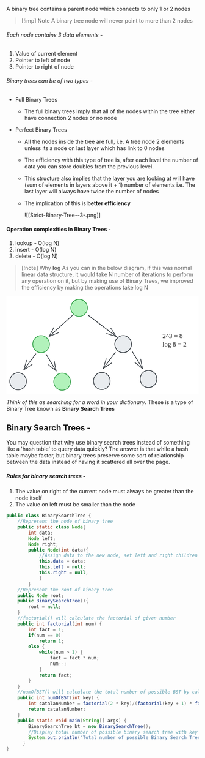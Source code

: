 A binary tree contains a parent node which connects to only 1 or 2 nodes

>[!imp] Note
>A binary tree node will never point to more than 2 nodes

###### Each node contains 3 data elements - 
1. Value of current element
2. Pointer to left of node
3. Pointer to right of node

###### Binary trees can be of two types - 
- Full Binary Trees
	- The full binary trees imply that all of the nodes within the tree either have connection 2 nodes or no node

- Perfect Binary Trees
	- All the nodes inside the tree are full, i.e. A tree node 2 elements unless its a node on last layer which has link to 0 nodes
	- The efficiency with this type of tree is, after each level the number of data you can store doubles from the previous level.
	- This structure also implies that the layer you are looking at will have (sum of elements in layers above it + 1) number of elements i.e. The last layer will always have twice the number of nodes
	- The implication of this is **better efficiency**

		![[Strict-Binary-Tree--3-.png]]

#### Operation complexities in Binary Trees - 
1. lookup - O(log N)
2. insert - O(log N)
3. delete - O(log N)

>[!note] Why **log**
>As you can in the below diagram, if this was normal linear data structure, it would take N number of iterations to perform any operation on it, but by making use of Binary Trees, we improved the efficiency by making the operations take log N

<svg version="1.1" xmlns="http://www.w3.org/2000/svg" viewBox="0 0 576.2291641235352 291.5" width="576.2291641235352" height="291.5">
  <!-- svg-source:excalidraw -->
  
  <defs>
    <style class="style-fonts">
      @font-face {
        font-family: "Virgil";
        src: url("https://excalidraw.com/Virgil.woff2");
      }
      @font-face {
        font-family: "Cascadia";
        src: url("https://excalidraw.com/Cascadia.woff2");
      }
    </style>
    
  </defs>
  <rect x="0" y="0" width="576.2291641235352" height="291.5" fill="#ffffff"></rect><g stroke-linecap="round" transform="translate(193 10) rotate(0 25 25.5)"><path d="M50 25.5 C50 26.98, 49.87 28.47, 49.62 29.93 C49.37 31.38, 48.99 32.83, 48.49 34.22 C48 35.61, 47.37 36.97, 46.65 38.25 C45.93 39.53, 45.08 40.76, 44.15 41.89 C43.22 43.02, 42.18 44.09, 41.07 45.03 C39.96 45.98, 38.75 46.85, 37.5 47.58 C36.25 48.32, 34.91 48.96, 33.55 49.46 C32.19 49.97, 30.77 50.36, 29.34 50.61 C27.92 50.87, 26.45 51, 25 51 C23.55 51, 22.08 50.87, 20.66 50.61 C19.23 50.36, 17.81 49.97, 16.45 49.46 C15.09 48.96, 13.75 48.32, 12.5 47.58 C11.25 46.85, 10.04 45.98, 8.93 45.03 C7.82 44.09, 6.78 43.02, 5.85 41.89 C4.92 40.76, 4.07 39.53, 3.35 38.25 C2.63 36.97, 2 35.61, 1.51 34.22 C1.01 32.83, 0.63 31.38, 0.38 29.93 C0.13 28.47, 0 26.98, 0 25.5 C0 24.02, 0.13 22.53, 0.38 21.07 C0.63 19.62, 1.01 18.17, 1.51 16.78 C2 15.39, 2.63 14.03, 3.35 12.75 C4.07 11.47, 4.92 10.24, 5.85 9.11 C6.78 7.98, 7.82 6.91, 8.93 5.97 C10.04 5.02, 11.25 4.15, 12.5 3.42 C13.75 2.68, 15.09 2.04, 16.45 1.54 C17.81 1.03, 19.23 0.64, 20.66 0.39 C22.08 0.13, 23.55 0, 25 0 C26.45 0, 27.92 0.13, 29.34 0.39 C30.77 0.64, 32.19 1.03, 33.55 1.54 C34.91 2.04, 36.25 2.68, 37.5 3.42 C38.75 4.15, 39.96 5.02, 41.07 5.97 C42.18 6.91, 43.22 7.98, 44.15 9.11 C45.08 10.24, 45.93 11.47, 46.65 12.75 C47.37 14.03, 48 15.39, 48.49 16.78 C48.99 18.17, 49.37 19.62, 49.62 21.07 C49.87 22.53, 49.94 24.76, 50 25.5 C50.06 26.24, 50.06 24.76, 50 25.5" stroke="none" stroke-width="0" fill="#b2f2bb"></path><path d="M50 25.5 C50 26.98, 49.87 28.47, 49.62 29.93 C49.37 31.38, 48.99 32.83, 48.49 34.22 C48 35.61, 47.37 36.97, 46.65 38.25 C45.93 39.53, 45.08 40.76, 44.15 41.89 C43.22 43.02, 42.18 44.09, 41.07 45.03 C39.96 45.98, 38.75 46.85, 37.5 47.58 C36.25 48.32, 34.91 48.96, 33.55 49.46 C32.19 49.97, 30.77 50.36, 29.34 50.61 C27.92 50.87, 26.45 51, 25 51 C23.55 51, 22.08 50.87, 20.66 50.61 C19.23 50.36, 17.81 49.97, 16.45 49.46 C15.09 48.96, 13.75 48.32, 12.5 47.58 C11.25 46.85, 10.04 45.98, 8.93 45.03 C7.82 44.09, 6.78 43.02, 5.85 41.89 C4.92 40.76, 4.07 39.53, 3.35 38.25 C2.63 36.97, 2 35.61, 1.51 34.22 C1.01 32.83, 0.63 31.38, 0.38 29.93 C0.13 28.47, 0 26.98, 0 25.5 C0 24.02, 0.13 22.53, 0.38 21.07 C0.63 19.62, 1.01 18.17, 1.51 16.78 C2 15.39, 2.63 14.03, 3.35 12.75 C4.07 11.47, 4.92 10.24, 5.85 9.11 C6.78 7.98, 7.82 6.91, 8.93 5.97 C10.04 5.02, 11.25 4.15, 12.5 3.42 C13.75 2.68, 15.09 2.04, 16.45 1.54 C17.81 1.03, 19.23 0.64, 20.66 0.39 C22.08 0.13, 23.55 0, 25 0 C26.45 0, 27.92 0.13, 29.34 0.39 C30.77 0.64, 32.19 1.03, 33.55 1.54 C34.91 2.04, 36.25 2.68, 37.5 3.42 C38.75 4.15, 39.96 5.02, 41.07 5.97 C42.18 6.91, 43.22 7.98, 44.15 9.11 C45.08 10.24, 45.93 11.47, 46.65 12.75 C47.37 14.03, 48 15.39, 48.49 16.78 C48.99 18.17, 49.37 19.62, 49.62 21.07 C49.87 22.53, 49.94 24.76, 50 25.5 C50.06 26.24, 50.06 24.76, 50 25.5" stroke="#2f9e44" stroke-width="2" fill="none"></path></g><g stroke-linecap="round" transform="translate(79 118.5) rotate(0 25 25.5)"><path d="M50 25.5 C50 26.98, 49.87 28.47, 49.62 29.93 C49.37 31.38, 48.99 32.83, 48.49 34.22 C48 35.61, 47.37 36.97, 46.65 38.25 C45.93 39.53, 45.08 40.76, 44.15 41.89 C43.22 43.02, 42.18 44.09, 41.07 45.03 C39.96 45.98, 38.75 46.85, 37.5 47.58 C36.25 48.32, 34.91 48.96, 33.55 49.46 C32.19 49.97, 30.77 50.36, 29.34 50.61 C27.92 50.87, 26.45 51, 25 51 C23.55 51, 22.08 50.87, 20.66 50.61 C19.23 50.36, 17.81 49.97, 16.45 49.46 C15.09 48.96, 13.75 48.32, 12.5 47.58 C11.25 46.85, 10.04 45.98, 8.93 45.03 C7.82 44.09, 6.78 43.02, 5.85 41.89 C4.92 40.76, 4.07 39.53, 3.35 38.25 C2.63 36.97, 2 35.61, 1.51 34.22 C1.01 32.83, 0.63 31.38, 0.38 29.93 C0.13 28.47, 0 26.98, 0 25.5 C0 24.02, 0.13 22.53, 0.38 21.07 C0.63 19.62, 1.01 18.17, 1.51 16.78 C2 15.39, 2.63 14.03, 3.35 12.75 C4.07 11.47, 4.92 10.24, 5.85 9.11 C6.78 7.98, 7.82 6.91, 8.93 5.97 C10.04 5.02, 11.25 4.15, 12.5 3.42 C13.75 2.68, 15.09 2.04, 16.45 1.54 C17.81 1.03, 19.23 0.64, 20.66 0.39 C22.08 0.13, 23.55 0, 25 0 C26.45 0, 27.92 0.13, 29.34 0.39 C30.77 0.64, 32.19 1.03, 33.55 1.54 C34.91 2.04, 36.25 2.68, 37.5 3.42 C38.75 4.15, 39.96 5.02, 41.07 5.97 C42.18 6.91, 43.22 7.98, 44.15 9.11 C45.08 10.24, 45.93 11.47, 46.65 12.75 C47.37 14.03, 48 15.39, 48.49 16.78 C48.99 18.17, 49.37 19.62, 49.62 21.07 C49.87 22.53, 49.94 24.76, 50 25.5 C50.06 26.24, 50.06 24.76, 50 25.5" stroke="none" stroke-width="0" fill="#b2f2bb"></path><path d="M50 25.5 C50 26.98, 49.87 28.47, 49.62 29.93 C49.37 31.38, 48.99 32.83, 48.49 34.22 C48 35.61, 47.37 36.97, 46.65 38.25 C45.93 39.53, 45.08 40.76, 44.15 41.89 C43.22 43.02, 42.18 44.09, 41.07 45.03 C39.96 45.98, 38.75 46.85, 37.5 47.58 C36.25 48.32, 34.91 48.96, 33.55 49.46 C32.19 49.97, 30.77 50.36, 29.34 50.61 C27.92 50.87, 26.45 51, 25 51 C23.55 51, 22.08 50.87, 20.66 50.61 C19.23 50.36, 17.81 49.97, 16.45 49.46 C15.09 48.96, 13.75 48.32, 12.5 47.58 C11.25 46.85, 10.04 45.98, 8.93 45.03 C7.82 44.09, 6.78 43.02, 5.85 41.89 C4.92 40.76, 4.07 39.53, 3.35 38.25 C2.63 36.97, 2 35.61, 1.51 34.22 C1.01 32.83, 0.63 31.38, 0.38 29.93 C0.13 28.47, 0 26.98, 0 25.5 C0 24.02, 0.13 22.53, 0.38 21.07 C0.63 19.62, 1.01 18.17, 1.51 16.78 C2 15.39, 2.63 14.03, 3.35 12.75 C4.07 11.47, 4.92 10.24, 5.85 9.11 C6.78 7.98, 7.82 6.91, 8.93 5.97 C10.04 5.02, 11.25 4.15, 12.5 3.42 C13.75 2.68, 15.09 2.04, 16.45 1.54 C17.81 1.03, 19.23 0.64, 20.66 0.39 C22.08 0.13, 23.55 0, 25 0 C26.45 0, 27.92 0.13, 29.34 0.39 C30.77 0.64, 32.19 1.03, 33.55 1.54 C34.91 2.04, 36.25 2.68, 37.5 3.42 C38.75 4.15, 39.96 5.02, 41.07 5.97 C42.18 6.91, 43.22 7.98, 44.15 9.11 C45.08 10.24, 45.93 11.47, 46.65 12.75 C47.37 14.03, 48 15.39, 48.49 16.78 C48.99 18.17, 49.37 19.62, 49.62 21.07 C49.87 22.53, 49.94 24.76, 50 25.5 C50.06 26.24, 50.06 24.76, 50 25.5" stroke="#2f9e44" stroke-width="2" fill="none"></path></g><g stroke-linecap="round" transform="translate(261 228.5) rotate(0 25 25.5)"><path d="M50 25.5 C50 26.98, 49.87 28.47, 49.62 29.93 C49.37 31.38, 48.99 32.83, 48.49 34.22 C48 35.61, 47.37 36.97, 46.65 38.25 C45.93 39.53, 45.08 40.76, 44.15 41.89 C43.22 43.02, 42.18 44.09, 41.07 45.03 C39.96 45.98, 38.75 46.85, 37.5 47.58 C36.25 48.32, 34.91 48.96, 33.55 49.46 C32.19 49.97, 30.77 50.36, 29.34 50.61 C27.92 50.87, 26.45 51, 25 51 C23.55 51, 22.08 50.87, 20.66 50.61 C19.23 50.36, 17.81 49.97, 16.45 49.46 C15.09 48.96, 13.75 48.32, 12.5 47.58 C11.25 46.85, 10.04 45.98, 8.93 45.03 C7.82 44.09, 6.78 43.02, 5.85 41.89 C4.92 40.76, 4.07 39.53, 3.35 38.25 C2.63 36.97, 2 35.61, 1.51 34.22 C1.01 32.83, 0.63 31.38, 0.38 29.93 C0.13 28.47, 0 26.98, 0 25.5 C0 24.02, 0.13 22.53, 0.38 21.07 C0.63 19.62, 1.01 18.17, 1.51 16.78 C2 15.39, 2.63 14.03, 3.35 12.75 C4.07 11.47, 4.92 10.24, 5.85 9.11 C6.78 7.98, 7.82 6.91, 8.93 5.97 C10.04 5.02, 11.25 4.15, 12.5 3.42 C13.75 2.68, 15.09 2.04, 16.45 1.54 C17.81 1.03, 19.23 0.64, 20.66 0.39 C22.08 0.13, 23.55 0, 25 0 C26.45 0, 27.92 0.13, 29.34 0.39 C30.77 0.64, 32.19 1.03, 33.55 1.54 C34.91 2.04, 36.25 2.68, 37.5 3.42 C38.75 4.15, 39.96 5.02, 41.07 5.97 C42.18 6.91, 43.22 7.98, 44.15 9.11 C45.08 10.24, 45.93 11.47, 46.65 12.75 C47.37 14.03, 48 15.39, 48.49 16.78 C48.99 18.17, 49.37 19.62, 49.62 21.07 C49.87 22.53, 49.94 24.76, 50 25.5 C50.06 26.24, 50.06 24.76, 50 25.5" stroke="none" stroke-width="0" fill="#e9ecef"></path><path d="M50 25.5 C50 26.98, 49.87 28.47, 49.62 29.93 C49.37 31.38, 48.99 32.83, 48.49 34.22 C48 35.61, 47.37 36.97, 46.65 38.25 C45.93 39.53, 45.08 40.76, 44.15 41.89 C43.22 43.02, 42.18 44.09, 41.07 45.03 C39.96 45.98, 38.75 46.85, 37.5 47.58 C36.25 48.32, 34.91 48.96, 33.55 49.46 C32.19 49.97, 30.77 50.36, 29.34 50.61 C27.92 50.87, 26.45 51, 25 51 C23.55 51, 22.08 50.87, 20.66 50.61 C19.23 50.36, 17.81 49.97, 16.45 49.46 C15.09 48.96, 13.75 48.32, 12.5 47.58 C11.25 46.85, 10.04 45.98, 8.93 45.03 C7.82 44.09, 6.78 43.02, 5.85 41.89 C4.92 40.76, 4.07 39.53, 3.35 38.25 C2.63 36.97, 2 35.61, 1.51 34.22 C1.01 32.83, 0.63 31.38, 0.38 29.93 C0.13 28.47, 0 26.98, 0 25.5 C0 24.02, 0.13 22.53, 0.38 21.07 C0.63 19.62, 1.01 18.17, 1.51 16.78 C2 15.39, 2.63 14.03, 3.35 12.75 C4.07 11.47, 4.92 10.24, 5.85 9.11 C6.78 7.98, 7.82 6.91, 8.93 5.97 C10.04 5.02, 11.25 4.15, 12.5 3.42 C13.75 2.68, 15.09 2.04, 16.45 1.54 C17.81 1.03, 19.23 0.64, 20.66 0.39 C22.08 0.13, 23.55 0, 25 0 C26.45 0, 27.92 0.13, 29.34 0.39 C30.77 0.64, 32.19 1.03, 33.55 1.54 C34.91 2.04, 36.25 2.68, 37.5 3.42 C38.75 4.15, 39.96 5.02, 41.07 5.97 C42.18 6.91, 43.22 7.98, 44.15 9.11 C45.08 10.24, 45.93 11.47, 46.65 12.75 C47.37 14.03, 48 15.39, 48.49 16.78 C48.99 18.17, 49.37 19.62, 49.62 21.07 C49.87 22.53, 49.94 24.76, 50 25.5 C50.06 26.24, 50.06 24.76, 50 25.5" stroke="#343a40" stroke-width="2" fill="none"></path></g><g stroke-linecap="round" transform="translate(401 222.5) rotate(0 25 25.5)"><path d="M50 25.5 C50 26.98, 49.87 28.47, 49.62 29.93 C49.37 31.38, 48.99 32.83, 48.49 34.22 C48 35.61, 47.37 36.97, 46.65 38.25 C45.93 39.53, 45.08 40.76, 44.15 41.89 C43.22 43.02, 42.18 44.09, 41.07 45.03 C39.96 45.98, 38.75 46.85, 37.5 47.58 C36.25 48.32, 34.91 48.96, 33.55 49.46 C32.19 49.97, 30.77 50.36, 29.34 50.61 C27.92 50.87, 26.45 51, 25 51 C23.55 51, 22.08 50.87, 20.66 50.61 C19.23 50.36, 17.81 49.97, 16.45 49.46 C15.09 48.96, 13.75 48.32, 12.5 47.58 C11.25 46.85, 10.04 45.98, 8.93 45.03 C7.82 44.09, 6.78 43.02, 5.85 41.89 C4.92 40.76, 4.07 39.53, 3.35 38.25 C2.63 36.97, 2 35.61, 1.51 34.22 C1.01 32.83, 0.63 31.38, 0.38 29.93 C0.13 28.47, 0 26.98, 0 25.5 C0 24.02, 0.13 22.53, 0.38 21.07 C0.63 19.62, 1.01 18.17, 1.51 16.78 C2 15.39, 2.63 14.03, 3.35 12.75 C4.07 11.47, 4.92 10.24, 5.85 9.11 C6.78 7.98, 7.82 6.91, 8.93 5.97 C10.04 5.02, 11.25 4.15, 12.5 3.42 C13.75 2.68, 15.09 2.04, 16.45 1.54 C17.81 1.03, 19.23 0.64, 20.66 0.39 C22.08 0.13, 23.55 0, 25 0 C26.45 0, 27.92 0.13, 29.34 0.39 C30.77 0.64, 32.19 1.03, 33.55 1.54 C34.91 2.04, 36.25 2.68, 37.5 3.42 C38.75 4.15, 39.96 5.02, 41.07 5.97 C42.18 6.91, 43.22 7.98, 44.15 9.11 C45.08 10.24, 45.93 11.47, 46.65 12.75 C47.37 14.03, 48 15.39, 48.49 16.78 C48.99 18.17, 49.37 19.62, 49.62 21.07 C49.87 22.53, 49.94 24.76, 50 25.5 C50.06 26.24, 50.06 24.76, 50 25.5" stroke="none" stroke-width="0" fill="#e9ecef"></path><path d="M50 25.5 C50 26.98, 49.87 28.47, 49.62 29.93 C49.37 31.38, 48.99 32.83, 48.49 34.22 C48 35.61, 47.37 36.97, 46.65 38.25 C45.93 39.53, 45.08 40.76, 44.15 41.89 C43.22 43.02, 42.18 44.09, 41.07 45.03 C39.96 45.98, 38.75 46.85, 37.5 47.58 C36.25 48.32, 34.91 48.96, 33.55 49.46 C32.19 49.97, 30.77 50.36, 29.34 50.61 C27.92 50.87, 26.45 51, 25 51 C23.55 51, 22.08 50.87, 20.66 50.61 C19.23 50.36, 17.81 49.97, 16.45 49.46 C15.09 48.96, 13.75 48.32, 12.5 47.58 C11.25 46.85, 10.04 45.98, 8.93 45.03 C7.82 44.09, 6.78 43.02, 5.85 41.89 C4.92 40.76, 4.07 39.53, 3.35 38.25 C2.63 36.97, 2 35.61, 1.51 34.22 C1.01 32.83, 0.63 31.38, 0.38 29.93 C0.13 28.47, 0 26.98, 0 25.5 C0 24.02, 0.13 22.53, 0.38 21.07 C0.63 19.62, 1.01 18.17, 1.51 16.78 C2 15.39, 2.63 14.03, 3.35 12.75 C4.07 11.47, 4.92 10.24, 5.85 9.11 C6.78 7.98, 7.82 6.91, 8.93 5.97 C10.04 5.02, 11.25 4.15, 12.5 3.42 C13.75 2.68, 15.09 2.04, 16.45 1.54 C17.81 1.03, 19.23 0.64, 20.66 0.39 C22.08 0.13, 23.55 0, 25 0 C26.45 0, 27.92 0.13, 29.34 0.39 C30.77 0.64, 32.19 1.03, 33.55 1.54 C34.91 2.04, 36.25 2.68, 37.5 3.42 C38.75 4.15, 39.96 5.02, 41.07 5.97 C42.18 6.91, 43.22 7.98, 44.15 9.11 C45.08 10.24, 45.93 11.47, 46.65 12.75 C47.37 14.03, 48 15.39, 48.49 16.78 C48.99 18.17, 49.37 19.62, 49.62 21.07 C49.87 22.53, 49.94 24.76, 50 25.5 C50.06 26.24, 50.06 24.76, 50 25.5" stroke="#343a40" stroke-width="2" fill="none"></path></g><g stroke-linecap="round" transform="translate(142 230.5) rotate(0 25 25.5)"><path d="M50 25.5 C50 26.98, 49.87 28.47, 49.62 29.93 C49.37 31.38, 48.99 32.83, 48.49 34.22 C48 35.61, 47.37 36.97, 46.65 38.25 C45.93 39.53, 45.08 40.76, 44.15 41.89 C43.22 43.02, 42.18 44.09, 41.07 45.03 C39.96 45.98, 38.75 46.85, 37.5 47.58 C36.25 48.32, 34.91 48.96, 33.55 49.46 C32.19 49.97, 30.77 50.36, 29.34 50.61 C27.92 50.87, 26.45 51, 25 51 C23.55 51, 22.08 50.87, 20.66 50.61 C19.23 50.36, 17.81 49.97, 16.45 49.46 C15.09 48.96, 13.75 48.32, 12.5 47.58 C11.25 46.85, 10.04 45.98, 8.93 45.03 C7.82 44.09, 6.78 43.02, 5.85 41.89 C4.92 40.76, 4.07 39.53, 3.35 38.25 C2.63 36.97, 2 35.61, 1.51 34.22 C1.01 32.83, 0.63 31.38, 0.38 29.93 C0.13 28.47, 0 26.98, 0 25.5 C0 24.02, 0.13 22.53, 0.38 21.07 C0.63 19.62, 1.01 18.17, 1.51 16.78 C2 15.39, 2.63 14.03, 3.35 12.75 C4.07 11.47, 4.92 10.24, 5.85 9.11 C6.78 7.98, 7.82 6.91, 8.93 5.97 C10.04 5.02, 11.25 4.15, 12.5 3.42 C13.75 2.68, 15.09 2.04, 16.45 1.54 C17.81 1.03, 19.23 0.64, 20.66 0.39 C22.08 0.13, 23.55 0, 25 0 C26.45 0, 27.92 0.13, 29.34 0.39 C30.77 0.64, 32.19 1.03, 33.55 1.54 C34.91 2.04, 36.25 2.68, 37.5 3.42 C38.75 4.15, 39.96 5.02, 41.07 5.97 C42.18 6.91, 43.22 7.98, 44.15 9.11 C45.08 10.24, 45.93 11.47, 46.65 12.75 C47.37 14.03, 48 15.39, 48.49 16.78 C48.99 18.17, 49.37 19.62, 49.62 21.07 C49.87 22.53, 49.94 24.76, 50 25.5 C50.06 26.24, 50.06 24.76, 50 25.5" stroke="none" stroke-width="0" fill="#b2f2bb"></path><path d="M50 25.5 C50 26.98, 49.87 28.47, 49.62 29.93 C49.37 31.38, 48.99 32.83, 48.49 34.22 C48 35.61, 47.37 36.97, 46.65 38.25 C45.93 39.53, 45.08 40.76, 44.15 41.89 C43.22 43.02, 42.18 44.09, 41.07 45.03 C39.96 45.98, 38.75 46.85, 37.5 47.58 C36.25 48.32, 34.91 48.96, 33.55 49.46 C32.19 49.97, 30.77 50.36, 29.34 50.61 C27.92 50.87, 26.45 51, 25 51 C23.55 51, 22.08 50.87, 20.66 50.61 C19.23 50.36, 17.81 49.97, 16.45 49.46 C15.09 48.96, 13.75 48.32, 12.5 47.58 C11.25 46.85, 10.04 45.98, 8.93 45.03 C7.82 44.09, 6.78 43.02, 5.85 41.89 C4.92 40.76, 4.07 39.53, 3.35 38.25 C2.63 36.97, 2 35.61, 1.51 34.22 C1.01 32.83, 0.63 31.38, 0.38 29.93 C0.13 28.47, 0 26.98, 0 25.5 C0 24.02, 0.13 22.53, 0.38 21.07 C0.63 19.62, 1.01 18.17, 1.51 16.78 C2 15.39, 2.63 14.03, 3.35 12.75 C4.07 11.47, 4.92 10.24, 5.85 9.11 C6.78 7.98, 7.82 6.91, 8.93 5.97 C10.04 5.02, 11.25 4.15, 12.5 3.42 C13.75 2.68, 15.09 2.04, 16.45 1.54 C17.81 1.03, 19.23 0.64, 20.66 0.39 C22.08 0.13, 23.55 0, 25 0 C26.45 0, 27.92 0.13, 29.34 0.39 C30.77 0.64, 32.19 1.03, 33.55 1.54 C34.91 2.04, 36.25 2.68, 37.5 3.42 C38.75 4.15, 39.96 5.02, 41.07 5.97 C42.18 6.91, 43.22 7.98, 44.15 9.11 C45.08 10.24, 45.93 11.47, 46.65 12.75 C47.37 14.03, 48 15.39, 48.49 16.78 C48.99 18.17, 49.37 19.62, 49.62 21.07 C49.87 22.53, 49.94 24.76, 50 25.5 C50.06 26.24, 50.06 24.76, 50 25.5" stroke="#2f9e44" stroke-width="2" fill="none"></path></g><g stroke-linecap="round" transform="translate(325 118.5) rotate(0 25 25.5)"><path d="M50 25.5 C50 26.98, 49.87 28.47, 49.62 29.93 C49.37 31.38, 48.99 32.83, 48.49 34.22 C48 35.61, 47.37 36.97, 46.65 38.25 C45.93 39.53, 45.08 40.76, 44.15 41.89 C43.22 43.02, 42.18 44.09, 41.07 45.03 C39.96 45.98, 38.75 46.85, 37.5 47.58 C36.25 48.32, 34.91 48.96, 33.55 49.46 C32.19 49.97, 30.77 50.36, 29.34 50.61 C27.92 50.87, 26.45 51, 25 51 C23.55 51, 22.08 50.87, 20.66 50.61 C19.23 50.36, 17.81 49.97, 16.45 49.46 C15.09 48.96, 13.75 48.32, 12.5 47.58 C11.25 46.85, 10.04 45.98, 8.93 45.03 C7.82 44.09, 6.78 43.02, 5.85 41.89 C4.92 40.76, 4.07 39.53, 3.35 38.25 C2.63 36.97, 2 35.61, 1.51 34.22 C1.01 32.83, 0.63 31.38, 0.38 29.93 C0.13 28.47, 0 26.98, 0 25.5 C0 24.02, 0.13 22.53, 0.38 21.07 C0.63 19.62, 1.01 18.17, 1.51 16.78 C2 15.39, 2.63 14.03, 3.35 12.75 C4.07 11.47, 4.92 10.24, 5.85 9.11 C6.78 7.98, 7.82 6.91, 8.93 5.97 C10.04 5.02, 11.25 4.15, 12.5 3.42 C13.75 2.68, 15.09 2.04, 16.45 1.54 C17.81 1.03, 19.23 0.64, 20.66 0.39 C22.08 0.13, 23.55 0, 25 0 C26.45 0, 27.92 0.13, 29.34 0.39 C30.77 0.64, 32.19 1.03, 33.55 1.54 C34.91 2.04, 36.25 2.68, 37.5 3.42 C38.75 4.15, 39.96 5.02, 41.07 5.97 C42.18 6.91, 43.22 7.98, 44.15 9.11 C45.08 10.24, 45.93 11.47, 46.65 12.75 C47.37 14.03, 48 15.39, 48.49 16.78 C48.99 18.17, 49.37 19.62, 49.62 21.07 C49.87 22.53, 49.94 24.76, 50 25.5 C50.06 26.24, 50.06 24.76, 50 25.5" stroke="none" stroke-width="0" fill="#e9ecef"></path><path d="M50 25.5 C50 26.98, 49.87 28.47, 49.62 29.93 C49.37 31.38, 48.99 32.83, 48.49 34.22 C48 35.61, 47.37 36.97, 46.65 38.25 C45.93 39.53, 45.08 40.76, 44.15 41.89 C43.22 43.02, 42.18 44.09, 41.07 45.03 C39.96 45.98, 38.75 46.85, 37.5 47.58 C36.25 48.32, 34.91 48.96, 33.55 49.46 C32.19 49.97, 30.77 50.36, 29.34 50.61 C27.92 50.87, 26.45 51, 25 51 C23.55 51, 22.08 50.87, 20.66 50.61 C19.23 50.36, 17.81 49.97, 16.45 49.46 C15.09 48.96, 13.75 48.32, 12.5 47.58 C11.25 46.85, 10.04 45.98, 8.93 45.03 C7.82 44.09, 6.78 43.02, 5.85 41.89 C4.92 40.76, 4.07 39.53, 3.35 38.25 C2.63 36.97, 2 35.61, 1.51 34.22 C1.01 32.83, 0.63 31.38, 0.38 29.93 C0.13 28.47, 0 26.98, 0 25.5 C0 24.02, 0.13 22.53, 0.38 21.07 C0.63 19.62, 1.01 18.17, 1.51 16.78 C2 15.39, 2.63 14.03, 3.35 12.75 C4.07 11.47, 4.92 10.24, 5.85 9.11 C6.78 7.98, 7.82 6.91, 8.93 5.97 C10.04 5.02, 11.25 4.15, 12.5 3.42 C13.75 2.68, 15.09 2.04, 16.45 1.54 C17.81 1.03, 19.23 0.64, 20.66 0.39 C22.08 0.13, 23.55 0, 25 0 C26.45 0, 27.92 0.13, 29.34 0.39 C30.77 0.64, 32.19 1.03, 33.55 1.54 C34.91 2.04, 36.25 2.68, 37.5 3.42 C38.75 4.15, 39.96 5.02, 41.07 5.97 C42.18 6.91, 43.22 7.98, 44.15 9.11 C45.08 10.24, 45.93 11.47, 46.65 12.75 C47.37 14.03, 48 15.39, 48.49 16.78 C48.99 18.17, 49.37 19.62, 49.62 21.07 C49.87 22.53, 49.94 24.76, 50 25.5 C50.06 26.24, 50.06 24.76, 50 25.5" stroke="#343a40" stroke-width="2" fill="none"></path></g><g stroke-linecap="round" transform="translate(10 229.5) rotate(0 25 25.5)"><path d="M50 25.5 C50 26.98, 49.87 28.47, 49.62 29.93 C49.37 31.38, 48.99 32.83, 48.49 34.22 C48 35.61, 47.37 36.97, 46.65 38.25 C45.93 39.53, 45.08 40.76, 44.15 41.89 C43.22 43.02, 42.18 44.09, 41.07 45.03 C39.96 45.98, 38.75 46.85, 37.5 47.58 C36.25 48.32, 34.91 48.96, 33.55 49.46 C32.19 49.97, 30.77 50.36, 29.34 50.61 C27.92 50.87, 26.45 51, 25 51 C23.55 51, 22.08 50.87, 20.66 50.61 C19.23 50.36, 17.81 49.97, 16.45 49.46 C15.09 48.96, 13.75 48.32, 12.5 47.58 C11.25 46.85, 10.04 45.98, 8.93 45.03 C7.82 44.09, 6.78 43.02, 5.85 41.89 C4.92 40.76, 4.07 39.53, 3.35 38.25 C2.63 36.97, 2 35.61, 1.51 34.22 C1.01 32.83, 0.63 31.38, 0.38 29.93 C0.13 28.47, 0 26.98, 0 25.5 C0 24.02, 0.13 22.53, 0.38 21.07 C0.63 19.62, 1.01 18.17, 1.51 16.78 C2 15.39, 2.63 14.03, 3.35 12.75 C4.07 11.47, 4.92 10.24, 5.85 9.11 C6.78 7.98, 7.82 6.91, 8.93 5.97 C10.04 5.02, 11.25 4.15, 12.5 3.42 C13.75 2.68, 15.09 2.04, 16.45 1.54 C17.81 1.03, 19.23 0.64, 20.66 0.39 C22.08 0.13, 23.55 0, 25 0 C26.45 0, 27.92 0.13, 29.34 0.39 C30.77 0.64, 32.19 1.03, 33.55 1.54 C34.91 2.04, 36.25 2.68, 37.5 3.42 C38.75 4.15, 39.96 5.02, 41.07 5.97 C42.18 6.91, 43.22 7.98, 44.15 9.11 C45.08 10.24, 45.93 11.47, 46.65 12.75 C47.37 14.03, 48 15.39, 48.49 16.78 C48.99 18.17, 49.37 19.62, 49.62 21.07 C49.87 22.53, 49.94 24.76, 50 25.5 C50.06 26.24, 50.06 24.76, 50 25.5" stroke="none" stroke-width="0" fill="#e9ecef"></path><path d="M50 25.5 C50 26.98, 49.87 28.47, 49.62 29.93 C49.37 31.38, 48.99 32.83, 48.49 34.22 C48 35.61, 47.37 36.97, 46.65 38.25 C45.93 39.53, 45.08 40.76, 44.15 41.89 C43.22 43.02, 42.18 44.09, 41.07 45.03 C39.96 45.98, 38.75 46.85, 37.5 47.58 C36.25 48.32, 34.91 48.96, 33.55 49.46 C32.19 49.97, 30.77 50.36, 29.34 50.61 C27.92 50.87, 26.45 51, 25 51 C23.55 51, 22.08 50.87, 20.66 50.61 C19.23 50.36, 17.81 49.97, 16.45 49.46 C15.09 48.96, 13.75 48.32, 12.5 47.58 C11.25 46.85, 10.04 45.98, 8.93 45.03 C7.82 44.09, 6.78 43.02, 5.85 41.89 C4.92 40.76, 4.07 39.53, 3.35 38.25 C2.63 36.97, 2 35.61, 1.51 34.22 C1.01 32.83, 0.63 31.38, 0.38 29.93 C0.13 28.47, 0 26.98, 0 25.5 C0 24.02, 0.13 22.53, 0.38 21.07 C0.63 19.62, 1.01 18.17, 1.51 16.78 C2 15.39, 2.63 14.03, 3.35 12.75 C4.07 11.47, 4.92 10.24, 5.85 9.11 C6.78 7.98, 7.82 6.91, 8.93 5.97 C10.04 5.02, 11.25 4.15, 12.5 3.42 C13.75 2.68, 15.09 2.04, 16.45 1.54 C17.81 1.03, 19.23 0.64, 20.66 0.39 C22.08 0.13, 23.55 0, 25 0 C26.45 0, 27.92 0.13, 29.34 0.39 C30.77 0.64, 32.19 1.03, 33.55 1.54 C34.91 2.04, 36.25 2.68, 37.5 3.42 C38.75 4.15, 39.96 5.02, 41.07 5.97 C42.18 6.91, 43.22 7.98, 44.15 9.11 C45.08 10.24, 45.93 11.47, 46.65 12.75 C47.37 14.03, 48 15.39, 48.49 16.78 C48.99 18.17, 49.37 19.62, 49.62 21.07 C49.87 22.53, 49.94 24.76, 50 25.5 C50.06 26.24, 50.06 24.76, 50 25.5" stroke="#343a40" stroke-width="2" fill="none"></path></g><g stroke-linecap="round"><g transform="translate(199 57) rotate(0 -35.5 32)"><path d="M0 0 C-11.83 10.67, -59.17 53.33, -71 64 M0 0 C-11.83 10.67, -59.17 53.33, -71 64" stroke="#343a40" stroke-width="2" fill="none"></path></g><g transform="translate(199 57) rotate(0 -35.5 32)"><path d="M-56.93 37.5 C-60.55 44.32, -64.16 51.13, -71 64 M-56.93 37.5 C-61.59 46.28, -66.25 55.05, -71 64" stroke="#343a40" stroke-width="2" fill="none"></path></g><g transform="translate(199 57) rotate(0 -35.5 32)"><path d="M-43.19 52.75 C-50.34 55.64, -57.49 58.53, -71 64 M-43.19 52.75 C-52.4 56.47, -61.61 60.2, -71 64" stroke="#343a40" stroke-width="2" fill="none"></path></g></g><mask></mask><g stroke-linecap="round"><g transform="translate(246 58) rotate(0 41.5 31.5)"><path d="M0 0 C13.83 10.5, 69.17 52.5, 83 63 M0 0 C13.83 10.5, 69.17 52.5, 83 63" stroke="#343a40" stroke-width="2" fill="none"></path></g><g transform="translate(246 58) rotate(0 41.5 31.5)"><path d="M54.34 54.13 C62.11 56.53, 69.88 58.94, 83 63 M54.34 54.13 C62.81 56.75, 71.28 59.37, 83 63" stroke="#343a40" stroke-width="2" fill="none"></path></g><g transform="translate(246 58) rotate(0 41.5 31.5)"><path d="M66.75 37.78 C71.16 44.62, 75.56 51.46, 83 63 M66.75 37.78 C71.55 45.24, 76.35 52.69, 83 63" stroke="#343a40" stroke-width="2" fill="none"></path></g></g><mask></mask><g stroke-linecap="round"><g transform="translate(326.5 168.5) rotate(0 -18 24)"><path d="M0 0 C-6 8, -30 40, -36 48 M0 0 C-6 8, -30 40, -36 48" stroke="#343a40" stroke-width="2" fill="none"></path></g><g transform="translate(326.5 168.5) rotate(0 -18 24)"><path d="M-27.29 19.29 C-30.49 29.83, -33.69 40.37, -36 48 M-27.29 19.29 C-29.18 25.52, -31.07 31.75, -36 48" stroke="#343a40" stroke-width="2" fill="none"></path></g><g transform="translate(326.5 168.5) rotate(0 -18 24)"><path d="M-10.88 31.6 C-20.1 37.62, -29.32 43.64, -36 48 M-10.88 31.6 C-16.33 35.16, -21.78 38.72, -36 48" stroke="#343a40" stroke-width="2" fill="none"></path></g></g><mask></mask><g stroke-linecap="round"><g transform="translate(378 167) rotate(0 15 25)"><path d="M0 0 C5 8.33, 25 41.67, 30 50 M0 0 C5 8.33, 25 41.67, 30 50" stroke="#343a40" stroke-width="2" fill="none"></path></g><g transform="translate(378 167) rotate(0 15 25)"><path d="M7.35 31.64 C14.67 37.57, 21.98 43.5, 30 50 M7.35 31.64 C14.71 37.6, 22.06 43.56, 30 50" stroke="#343a40" stroke-width="2" fill="none"></path></g><g transform="translate(378 167) rotate(0 15 25)"><path d="M24.46 21.38 C26.25 30.62, 28.04 39.86, 30 50 M24.46 21.38 C26.26 30.67, 28.06 39.97, 30 50" stroke="#343a40" stroke-width="2" fill="none"></path></g></g><mask></mask><g stroke-linecap="round"><g transform="translate(88 173) rotate(0 -18 24)"><path d="M0 0 C-6 8, -30 40, -36 48 M0 0 C-6 8, -30 40, -36 48" stroke="#343a40" stroke-width="2" fill="none"></path></g><g transform="translate(88 173) rotate(0 -18 24)"><path d="M-27.29 19.29 C-30.31 29.25, -33.34 39.22, -36 48 M-27.29 19.29 C-29.4 26.23, -31.5 33.17, -36 48" stroke="#343a40" stroke-width="2" fill="none"></path></g><g transform="translate(88 173) rotate(0 -18 24)"><path d="M-10.88 31.6 C-19.59 37.29, -28.31 42.98, -36 48 M-10.88 31.6 C-16.95 35.57, -23.02 39.53, -36 48" stroke="#343a40" stroke-width="2" fill="none"></path></g></g><mask></mask><g stroke-linecap="round"><g transform="translate(119 174) rotate(0 15 25)"><path d="M0 0 C5 8.33, 25 41.67, 30 50 M0 0 C5 8.33, 25 41.67, 30 50" stroke="#343a40" stroke-width="2" fill="none"></path></g><g transform="translate(119 174) rotate(0 15 25)"><path d="M7.35 31.64 C13.99 37.01, 20.62 42.39, 30 50 M7.35 31.64 C12.01 35.41, 16.66 39.18, 30 50" stroke="#343a40" stroke-width="2" fill="none"></path></g><g transform="translate(119 174) rotate(0 15 25)"><path d="M24.46 21.38 C26.08 29.76, 27.7 38.14, 30 50 M24.46 21.38 C25.59 27.26, 26.73 33.14, 30 50" stroke="#343a40" stroke-width="2" fill="none"></path></g></g><mask></mask><g transform="translate(468 108) rotate(0 49.11458206176758 25)"><text x="0" y="0" font-family="Virgil, Segoe UI Emoji" font-size="20px" fill="#1e1e1e" text-anchor="start" style="white-space: pre;" direction="ltr" dominant-baseline="text-before-edge">2^3 = 8</text><text x="0" y="25" font-family="Virgil, Segoe UI Emoji" font-size="20px" fill="#1e1e1e" text-anchor="start" style="white-space: pre;" direction="ltr" dominant-baseline="text-before-edge">log 8 = 2</text></g></svg>

_Think of this as searching for a word in your dictionary_. These is a type of Binary Tree known as **Binary Search Trees**


## Binary Search Trees - 

You may question that why use binary search trees instead of something like a 'hash table' to query data quickly? The answer is that while a hash table maybe faster, but binary trees preserve some sort of relationship between the data instead of having it scattered all over the page.

##### Rules for binary search trees - 
1. The value on right of the current node must always be greater than the node itself
2. The value on left must be smaller than the node


```java
public class BinarySearchTree {    
    //Represent the node of binary tree    
    public static class Node{    
        int data;    
        Node left;    
        Node right;    
        public Node(int data){    
            //Assign data to the new node, set left and right children to null    
            this.data = data;    
            this.left = null;    
            this.right = null;    
            }    
        }    
    //Represent the root of binary tree    
    public Node root;    
    public BinarySearchTree(){    
        root = null;    
    }    
    //factorial() will calculate the factorial of given number    
    public int factorial(int num) {    
        int fact = 1;    
        if(num == 0)    
            return 1;    
        else {    
            while(num > 1) {    
                fact = fact * num;    
                num--;    
            }    
            return fact;    
        }    
    }    
    //numOfBST() will calculate the total number of possible BST by calculating Catalan Number for given key    
    public int numOfBST(int key) {    
        int catalanNumber = factorial(2 * key)/(factorial(key + 1) * factorial(key));    
        return catalanNumber;    
    }    
    public static void main(String[] args) {    
        BinarySearchTree bt = new BinarySearchTree();    
        //Display total number of possible binary search tree with key 5    
        System.out.println("Total number of possible Binary Search Trees with given key: " + bt.numOfBST(5));    
      }    
}   
```
